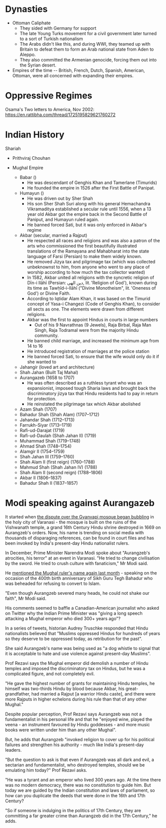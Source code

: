 # Dynasties


- Ottoman Caliphate
	- They sided with Germany for support
	- The late Young Turks movement for a civil government later turned to a sort of Turkish nationalism
	- The Arabs didn't like this, and during WWI, they teamed up with Britain to defeat them to form an Arab national state from Aden to Aleppo.
	- They also committed the Armenian genocide, forcing them out into the Syrian desert.
- Empires of the time -- British, French, Dutch, Spanish, American, Ottoman, were all concerned with expanding their empires.
# Oppressive Regimes

Osama's Two letters to America, Nov 2002: https://en.rattibha.com/thread/1725195829621760272

# Indian History
Shariah
- Prithviraj Chouhan

- Mughal Empire
	- Babar ()
		- He was descendant of Genghis Khan and Tamerlane (Timurids)
		- He founded the empire in 1526 after the First Battle of Panipat.
	- Humayun ()
		- He was driven out by Sher Shah
		- His son Sher Shah Suri along with his general Hemachandra Vikramaditya established a secular rule until 1556, when a 13 year old Akbar got the empire back in the Second Battle of Paniput, and Humayun ruled again.
		- He banned forced Sati, but it was only enforced in Akbar's regime
	- Akbar (secular, married a Rajput)
		- He respected all races and religions and was also a patron of the arts who commissioned the first beautifully illustrated translations of the Ramayana and Mahabharat into the state language of Farsi (Persian) to make them widely known.
		- He removed Jizya tax and pilgrimage tax (which was collected unbeknownst to him, from anyone who went to any place of worship according to how much the tax collector wanted)
		- In 1582, Akbar united all religions with the syncretic religion of Dīn-i Ilāhī (Persian: دین الهی, lit. 'Religion of God'), known during its time as Tawḥīd-i-Ilāhī ("Divine Monotheism", lit. 'Oneness of God') or Divine Faith.
		- According to Iqtidar Alam Khan, it was based on the Timurid concept of Yasa-i Changezi (Code of Genghis Khan), to consider all sects as one. The elements were drawn from different religions.
		- Akbar was the first to appoint Hindus in courts in large numbers
			- Out of his 9 Navrathnas (9 Jewels), Raja Birbal, Raja Man Singh, Raja Todramal were from the majority Hindu community.
		- He banned child marriage, and increased the minimum age from 14 to 16
		- He introduced registration of marriages at the police station
		- He banned forced Sati, to ensure that the wife would only do it if she wanted to
	- Jahangir (loved art and architecture)
	- Shah Jahan (Built Taj Mahal)
	- Aurangazeb (1658 to 1707)
		- He was often described as a ruthless tyrant who was an expansionist, imposed tough Sharia laws and brought back the discriminatory jizya tax that Hindu residents had to pay in return for protection.
		- He reinstated the pilgrimage tax which Akbar abolished
	- Azam Shah (1707)
	- Bahadur Shah (Shah Alam) (1707–1712)
	- Jahandar Shah (1712–1713)
	- Farrukh-Siyar (1713–1719)
	- Rafi-ud-Darajat (1719)
	- Rafi-ud-Daulah (Shah Jahan II) (1719)
	- Muhammad Shah (1719–1748)
	- Ahmad Shah (1748–1754)
	- Alamgir II (1754–1759)
	- Shah Jahan III	(1759–1760)
	- Shah Alam II (first reign) (1760–1788)
	- Mahmud Shah (Shah Jahan IV) (1788)
	- Shah Alam II (second reign) (1788–1806)
	- Akbar II (1806–1837)
	- Bahadur Shah II (1837–1857)
# Modi speaking against Aurangazeb
It started when [the dispute over the Gyanvapi mosque began bubbling](https://www.bbc.com/news/world-asia-india-61476741) in the holy city of Varanasi - the mosque is built on the ruins of the Vishwanath temple, a grand 16th Century Hindu shrine destroyed in 1669 on Aurangzeb's orders. Now, his name is trending on social media with thousands of disparaging references, can be found in court files and has been invoked by India's present-day Hindu nationalist rulers.

In December, Prime Minister Narendra Modi spoke about "Aurangzeb's atrocities, his terror" at an event in Varanasi. "He tried to change civilisation by the sword. He tried to crush culture with fanaticism," Mr Modi said.

He [mentioned the Mughal ruler's name again last month](https://www.deccanherald.com/national/aurangzeb-severed-many-heads-but-could-not-shake-our-faith-says-pm-modi-at-red-fort-1102814.html) - speaking on the occasion of the 400th birth anniversary of Sikh Guru Tegh Bahadur who was beheaded for refusing to convert to Islam.

"Even though Aurangzeb severed many heads, he could not shake our faith", Mr Modi said.

His comments seemed to baffle a Canadian-American journalist who asked on Twitter why the Indian Prime Minister was "giving a long speech attacking a Mughal emperor who died 300+ years ago"?

In a series of tweets, historian Audrey Truschke responded that Hindu nationalists believed that "Muslims oppressed Hindus for hundreds of years so they deserve to be oppressed today, as retribution for the past".

She said Aurangzeb's name was being used as "a dog whistle to signal that it is acceptable to hate and use violence against present-day Muslims".

Prof Rezavi says the Mughal emperor did demolish a number of Hindu temples and imposed the discriminatory tax on Hindus, but he was a complicated figure, and not completely evil.

"He gave the highest number of grants for maintaining Hindu temples, he himself was two-thirds Hindu by blood because Akbar, his great-grandfather, had married a Rajput [a warrior Hindu caste], and there were more Rajputs in higher echelons during his rule than that of any other Mughal."

Despite popular perception, Prof Rezavi says Aurangzeb was not a fundamentalist in his personal life and that he "enjoyed wine, played the veena - an instrument favoured by Hindu goddesses - and more music books were written under him than any other Mughal".

But, he adds that Aurangzeb "invoked religion to cover up for his political failures and strengthen his authority - much like India's present-day leaders.

"But the question to ask is that even if Aurangzeb was all dark and evil, a sectarian and fundamentalist, who destroyed temples, should we be emulating him today?" Prof Rezavi asks.

"He was a tyrant and an emperor who lived 300 years ago. At the time there was no modern democracy, there was no constitution to guide him. But today we are guided by the Indian constitution and laws of parliament, so how can you duplicate the deeds that were done in the 16th and 17th Century?

"So if someone is indulging in the politics of 17th Century, they are committing a far greater crime than Aurangzeb did in the 17th Century," he adds.